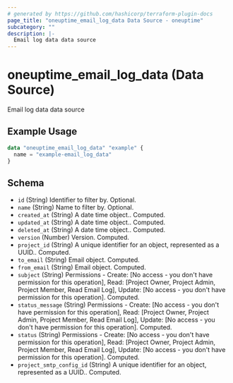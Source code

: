 ```yaml
---
# generated by https://github.com/hashicorp/terraform-plugin-docs
page_title: "oneuptime_email_log_data Data Source - oneuptime"
subcategory: ""
description: |-
  Email log data data source
---
```


# oneuptime_email_log_data (Data Source)

Email log data data source

## Example Usage

```terraform
data "oneuptime_email_log_data" "example" {
  name = "example-email_log_data"
}
```

## Schema

- `id` (String) Identifier to filter by. Optional.
- `name` (String) Name to filter by. Optional.
- `created_at` (String) A date time object.. Computed.
- `updated_at` (String) A date time object.. Computed.
- `deleted_at` (String) A date time object.. Computed.
- `version` (Number) Version. Computed.
- `project_id` (String) A unique identifier for an object, represented as a UUID.. Computed.
- `to_email` (String) Email object. Computed.
- `from_email` (String) Email object. Computed.
- `subject` (String) Permissions - Create: [No access - you don't have permission for this operation], Read: [Project Owner, Project Admin, Project Member, Read Email Log], Update: [No access - you don't have permission for this operation]. Computed.
- `status_message` (String) Permissions - Create: [No access - you don't have permission for this operation], Read: [Project Owner, Project Admin, Project Member, Read Email Log], Update: [No access - you don't have permission for this operation]. Computed.
- `status` (String) Permissions - Create: [No access - you don't have permission for this operation], Read: [Project Owner, Project Admin, Project Member, Read Email Log], Update: [No access - you don't have permission for this operation]. Computed.
- `project_smtp_config_id` (String) A unique identifier for an object, represented as a UUID.. Computed.
